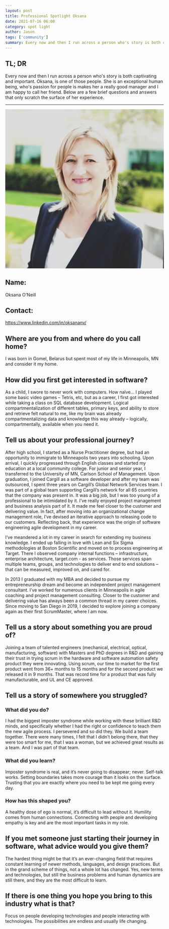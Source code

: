 ```yaml
---
layout: post
title: Professional Spotlight Oksana
date: 2021-07-16 06:00
category: spot light
author: Jason
tags: ['community']
summary: Every now and then I run across a person who's story is both captivating and important. Oksana, is one of those people. She is an exceptional human being, who's passion for people is makes her a really good manager and I am happy to call her friend. Below are a few brief questions and answers that only scratch the surface of her experience.
---
```


## TL; DR

Every now and then I run across a person who's story is both captivating and important. Oksana, is one of those people. She is an exceptional human being, who's passion for people is makes her a really good manager and I am happy to call her friend. Below are a few brief questions and answers that only scratch the surface of her experience.

---

![Oksana's LinkedIn Photo](/assets/img/posts/2021/07/1621029738261.jpg)

## Name:

Oksana O'Neill

## Contact:

https://www.linkedin.com/in/oksananv/

## Where are you from and where do you call home?

I was born in Gomel, Belarus but spent most of my life in Minneapolis, MN and consider it my home. 

## How did you first get interested in software? 

As a child, I swore to never work with computers. How naïve… I played some basic video games – Tetris, etc, but as a career, I first got interested while taking a class on SQL database development. Logical compartmentalization of different tables, primary keys, and ability to store and retrieve felt natural to me, like my brain was already compartmentalizing data and knowledge this way already – logically, compartmentally, available when you need it. 

## Tell us about your professional journey?

After high school, I started as a Nurse Practitioner degree, but had an opportunity to immigrate to Minneapolis two years into schooling. Upon arrival, I quickly progressed through English classes and started my education at a local community college. For junior and senior year, I transferred to the University of MN, Carlson School of Management. Upon graduation, I joined Cargill as a software developer and after my team was outsourced, I spent three years on Cargill’s Global Network Services team. I was part of a global team supporting Cargill’s network for all 65 countries that the company was present in. It was a big job, but I was too young of a professional to be intimidated by it. I’ve really enjoyed project management and business analysis part of it. It made me feel closer to the customer and delivering value. In fact, after moving into an organizational change management role, I’ve devised an iterative approach to releasing code to our customers. Reflecting back, that experience was the origin of software engineering agile development in my career.

 I’ve meandered a lot in my career in search for extending my business knowledge. I ended up falling in love with Lean and Six Sigma methodologies at Boston Scientific and moved on to process engineering at Target. There I observed company internal functions – infrastructure, enterprise architecture, target.com - as services. Those services span multiple teams, groups, and technologies to deliver end to end solutions – that can be measured, improved on, and cared for. 

In 2013 I graduated with my MBA and decided to pursue my entrepreneurship dream and become an independent project management consultant. I’ve worked for numerous clients in Minneapolis in agile coaching and project management consulting. Closer to the customer and delivering value has always been a common thread in my career choices. Since moving to San Diego in 2019, I decided to explore joining a company again as their first ScrumMaster, where I am now. 

## Tell us a story about something you are proud of?

Joining a team of talented engineers (mechanical, electrical, optical, manufacturing, software) with Masters and PhD degrees in R&D and gaining their trust in trying scrum in the hardware and software automation safety product they were innovating. Using scrum, our time to market for the first product went from 36+ months to 15 months and for the second product we released it in 9 months. That was record time for a product that was fully manufacturable, and UL and CE approved. 

## Tell us a story of somewhere you struggled?

### What did you do? 

I had the biggest imposter syndrome while working with these brilliant R&D minds, and specifically whether I had the right or confidence to teach them the new agile process. I persevered and so did they. We build a team together. There were many times, I felt that I didn’t belong there, that they were too smart for me, that I was a woman, but we achieved great results as a team. And I was part of that team. 

### What did you learn? 

Imposter syndrome is real, and it’s never going to disappear; never. Self-talk works. Setting boundaries takes more courage than it looks on the surface. Trusting that you are exactly where you need to be kept me going every day. 

### How has this shaped you? 

A healthy dose of ego is normal, it’s difficult to lead without it.  Humility comes from human connections. Connecting with people and developing empathy is key and are the most important tasks in my role. 


## If you met someone just starting their journey in software, what advice would you give them? 

The hardest thing might be that it’s an ever-changing field that requires constant learning of newer methods, languages, and design practices. But in the grand scheme of things, not a whole lot has changed. Yes, new terms and technologies, but still the business problems and human dynamics are still there, and they are the most difficult to learn. 

## If there is one thing you hope you bring to this industry what is that? 

Focus on people developing technologies and people interacting with technologies. The possibilities are endless and usually life changing.

